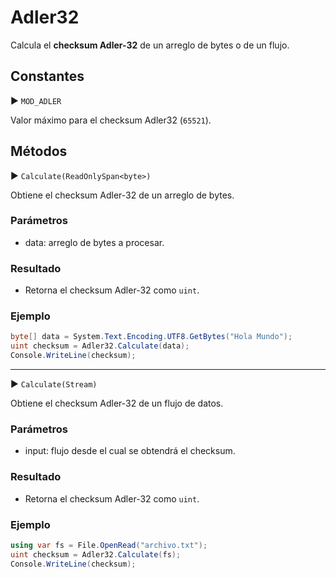# Adler32

Calcula el **checksum Adler-32** de un arreglo de bytes o de un flujo.

## Constantes

▶ `MOD_ADLER`

Valor máximo para el checksum Adler32 (`65521`).

## Métodos

▶ `Calculate(ReadOnlySpan<byte>)`

Obtiene el checksum Adler-32 de un arreglo de bytes.

### Parámetros

* data: arreglo de bytes a procesar.

### Resultado

* Retorna el checksum Adler-32 como `uint`.

### Ejemplo

```csharp
byte[] data = System.Text.Encoding.UTF8.GetBytes("Hola Mundo");
uint checksum = Adler32.Calculate(data);
Console.WriteLine(checksum);
```

---

▶ `Calculate(Stream)`

Obtiene el checksum Adler-32 de un flujo de datos.

### Parámetros

* input: flujo desde el cual se obtendrá el checksum.

### Resultado

* Retorna el checksum Adler-32 como `uint`.

### Ejemplo

```csharp
using var fs = File.OpenRead("archivo.txt");
uint checksum = Adler32.Calculate(fs);
Console.WriteLine(checksum);
```